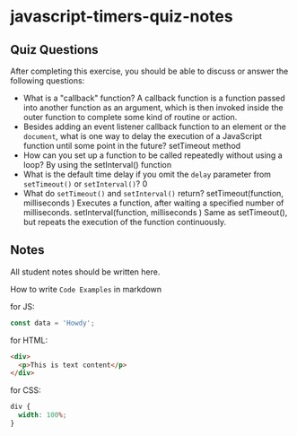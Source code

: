 # javascript-timers-quiz-notes

## Quiz Questions

After completing this exercise, you should be able to discuss or answer the following questions:

- What is a "callback" function?
  A callback function is a function passed into another function as an argument,
  which is then invoked inside the outer function to complete some kind of routine or action.
- Besides adding an event listener callback function to an element or the `document`, what is one way to delay the execution of a JavaScript function until some point in the future?
  setTimeout method
- How can you set up a function to be called repeatedly without using a loop?
  By using the setInterval() function
- What is the default time delay if you omit the `delay` parameter from `setTimeout()` or `setInterval()`?
  0
- What do `setTimeout()` and `setInterval()` return?
  setTimeout(function, milliseconds ) Executes a function, after waiting a specified number of milliseconds.
  setInterval(function, milliseconds ) Same as setTimeout(), but repeats the execution of the function continuously.

## Notes

All student notes should be written here.

How to write `Code Examples` in markdown

for JS:

```javascript
const data = 'Howdy';
```

for HTML:

```html
<div>
  <p>This is text content</p>
</div>
```

for CSS:

```css
div {
  width: 100%;
}
```
